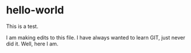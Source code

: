 # hello-world
This is a test.

I am making edits to this file. I have always wanted to learn GIT, just never did it. Well, here I am.
